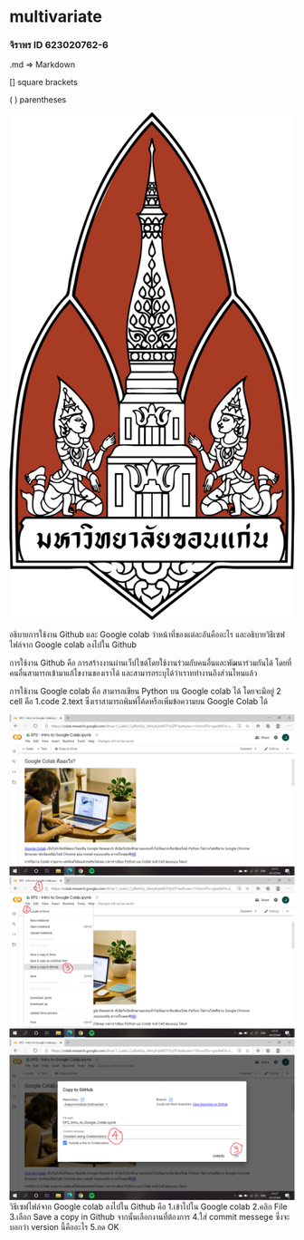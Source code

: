 # multivariate

### จิราพร  ID 623020762-6

.md => Markdown

[] square brackets

( ) parentheses

![ตรามหาลัยขอนแก่น](ตรามหาลัยขอนแก่น.png)

อธิบายการใช้งาน Github  และ Google colab ว่าหน้าที่ของแต่ละอันคืออะไร และอธิบายวิธีเซฟไฟล์จาก Google colab ลงไปใน Github

การใช้งาน Github คือ การสร้างงานผ่านเว็ปไซต์โดยใช้งานร่วมกับคนอื่นและพัฒนาร่วมกันได้ โดยที่คนอื่นสามารถเข้ามาแก้ไขงานของเราได้ และสามารถระบุได้ว่าเราททำงานถึงส่วนไหนแล้ว

การใช้งาน Google colab คือ สามารถเขียน Python บน Google colab ได้ โดยจะมีอยู่ 2 cell คือ 1.code 2.text ซึ่งเราสามารถพิมพ์โค้ดหรือเพิ่มข้อความบน Google Colab ได้


![ภาพประกรอบ](ภาพประกอบ1.png)
![ภาพประกรอบ](ภาพประกอบ2.png)
![ภาพประกรอบ](ภาพประกอบ3.png)
วิธีเซฟไฟล์จาก Google colab ลงไปใน Github คือ 
1.เข้าไปใน Google colab
2.คลิก File
3.เลือก Save a copy in Github จากนั้นเลือกงานที่ต้องการ
4.ใส่ commit messege ซึ่งจะบอกว่า version นี้คืออะไร
5.กด OK
